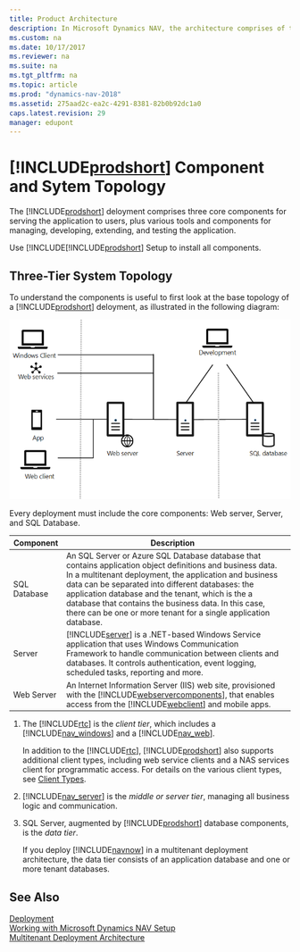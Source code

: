 ```yaml
---
title: Product Architecture
description: In Microsoft Dynamics NAV, the architecture comprises of three core components, and various additional tools and components.
ms.custom: na
ms.date: 10/17/2017
ms.reviewer: na
ms.suite: na
ms.tgt_pltfrm: na
ms.topic: article
ms.prod: "dynamics-nav-2018"
ms.assetid: 275aad2c-ea2c-4291-8381-82b0b92dc1a0
caps.latest.revision: 29
manager: edupont
---
```

# [!INCLUDE[prodshort](../developer/includes/prodshort.md)]  Component and Sytem Topology
The [!INCLUDE[prodshort](../developer/includes/prodshort.md)] deloyment comprises three core components for serving the application to users, plus various tools and components for managing, developing, extending, and testing the application.

Use [!INCLUDE[!INCLUDE[prodshort](../developer/includes/prodshort.md)] Setup to install all components.  

## Three-Tier System Topology  
To understand the components is useful to first look at the base topology of a [!INCLUDE[prodshort](../developer/includes/prodshort.md)] deloyment, as illustrated in the following diagram:

![Architecture overview](../media/architecture-overview.png "Architecture overview")  

Every deployment must include the core components: Web server, Server, and SQL Database. 

|Component|Description|   |
|---------|-----------|---|
|SQL Database|An SQL Server or Azure SQL Database database that contains application object definitions and business data. In a multitenant deployment, the application and business data can be separated into different databases: the application database and the tenant, which is the a database that contains the business data. In this case, there can be one or more tenant for a single application database.||
|Server|[!INCLUDE[server](../developer/includes/server.md)] is a .NET-based Windows Service application that uses Windows Communication Framework to handle communication between clients and databases. It controls authentication, event logging, scheduled tasks, reporting and more.||
|Web Server|An Internet Information Server (IIS) web site, provisioned with the [!INCLUDE[webservercomponents](../developer/includes/webservercomponents.md)], that enables access from the [!INCLUDE[webclient](../developer/includes/webclient.md)] and mobile apps.||



1.  The [!INCLUDE[rtc](includes/rtc_md.md)] is the *client tier*, which includes a [!INCLUDE[nav_windows](includes/nav_windows_md.md)] and a [!INCLUDE[nav_web](includes/nav_web_md.md)].  

     In addition to the [!INCLUDE[rtc](includes/rtc_md.md)], [!INCLUDE[prodshort](../developer/includes/prodshort.md)] also supports additional client types, including web service clients and a NAS services client for programmatic access. For details on the various client types, see [Client Types](Client-Types.md).  

2.  [!INCLUDE[nav_server](includes/nav_server_md.md)] is the *middle or server tier*, managing all business logic and communication.  

3.  SQL Server, augmented by [!INCLUDE[prodshort](../developer/includes/prodshort.md)] database components, is the *data tier*.  

     If you deploy [!INCLUDE[navnow](includes/navnow_md.md)] in a multitenant deployment architecture, the data tier consists of an application database and one or more tenant databases.  

<!-- 
> [!IMPORTANT]  
>  When you install [!INCLUDE[prodshort](../developer/includes/prodshort.md)], all components must be from the same version and build of [!INCLUDE[navnow](includes/navnow_md.md)] for the software to run correctly.

You can have multiple instances of any of the core components in a production environment. The following diagram shows a simple installation with two [!INCLUDE[nav_windows](includes/nav_windows_md.md)]s and a [!INCLUDE[nav_web](includes/nav_web_md.md)] connecting to a single [!INCLUDE[nav_server](includes/nav_server_md.md)] computer, which in turn connects to a computer with SQL Server and the [!INCLUDE[navnow](includes/navnow_md.md)] database components.  

 ![The RoleTailored architecture.](media/NAV_RoleTailoredArchitecture.png "NAV\_RoleTailoredArchitecture")  

 Some common configurations are:  

-   All three components on the same computer. This is the configuration for a demo install, and is also typical for a development environment, so that a developer can work on [!INCLUDE[navnow](includes/navnow_md.md)] applications without worrying about network connections and inter-component security. See [Walkthrough: Installing the Demo Version](Walkthrough--Installing-the-Demo-Version.md).  

-   [!INCLUDE[rtc](includes/rtc_md.md)] and [!INCLUDE[nav_server](includes/nav_server_md.md)] on the same computer, data tier on a separate computer. This scenario is described in [Walkthrough: Installing the Three Tiers On Two Computers](Walkthrough--Installing-the-Three-Tiers-On-Two-Computers.md).  

-   Each of the three tiers on a separate computer. This scenario is described in [Walkthrough: Installing the Three Tiers on Three Computers](Walkthrough--Installing-the-Three-Tiers-on-Three-Computers.md).  

## Additional Components  
 In addition to the three core components, there are additional components that enhance or supplement the core components.  

|Component|Purpose|  
|---------------|-------------|  
|[Microsoft Dynamics NAV Help Server](Microsoft-Dynamics-NAV-Help-Server.md)|A website with the Help content for [!INCLUDE[navnow](includes/navnow_md.md)] in the languages that your version of [!INCLUDE[navnow](includes/navnow_md.md)] includes. You can deploy a single Help Server for all users, or customer-specific Help Servers, depending on your requirements.|  
|Web Server Components. See [How to: Install the Web Server Components](How-to--Install-the-Web-Server-Components.md).|The components that are needed to enable [!INCLUDE[nav_web](includes/nav_web_md.md)]s to connect with a browser.|  
|[Microsoft Dynamics NAV Server Administration Tool](Microsoft-Dynamics-NAV-Server-Administration-Tool.md)|A tool for configuring and managing [!INCLUDE[nav_server](includes/nav_server_md.md)] and [!INCLUDE[navnow](includes/navnow_md.md)] sites.|  
|[Development Environment (C/SIDE)](Development-Environment--C-SIDE-.md)|The Development Environment for creating and modifying [!INCLUDE[navnow](includes/navnow_md.md)] applications in C/AL.|  
|[Microsoft Office Outlook Add-In](Microsoft-Office-Outlook-Add-In.md)|A component for synchronizing data, such as to-dos, contacts, and tasks, between [!INCLUDE[navnow](includes/navnow_md.md)] and Outlook.|  
|[Automated Data Capture System](Automated-Data-Capture-System.md)|A [!INCLUDE[navnow](includes/navnow_md.md)] tool for accurately capturing data for inbound, outbound, and internal documents, primarily in connection with warehouse activities. With ADCS, company employees use handheld devices and radio frequency technology to continuously validate warehouse inventories.|  
|ClickOnce Installer Tools. See [Deploying Microsoft Dynamics NAV Using ClickOnce](Deploying-Microsoft-Dynamics-NAV-Using-ClickOnce.md).|A set of tools designed to create ClickOnce deployments for applications for the [!INCLUDE[nav_windows](includes/nav_windows_md.md)].| 

--> 

## See Also  
 [Deployment](Deployment.md)   
 [Working with Microsoft Dynamics NAV Setup](Working-with-Microsoft-Dynamics-NAV-Setup.md)   
 [Multitenant Deployment Architecture](Multitenant-Deployment-Architecture.md)
